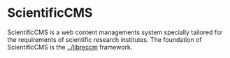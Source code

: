 # ScientificCMS

ScientificCMS is a web content managements system specially tailored for the 
requirements of scientific research institutes. The foundation of ScientificCMS
is the [../libreccm](LibreCCM) framework. 


